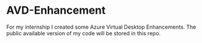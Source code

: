 # AVD-Enhancement
For my internship I created some Azure Virtual Desktop Enhancements. The public available version of my code will be stored in this repo.
